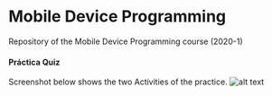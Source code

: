 # Mobile Device Programming
Repository of the Mobile Device Programming course (2020-1)

#### Práctica Quiz
Screenshot below shows the two Activities of the practice.
![alt text](https://github.com/Giancarlo-UCSP/MobileDeviceProgramming/quiz_app_screenshots.jpg)